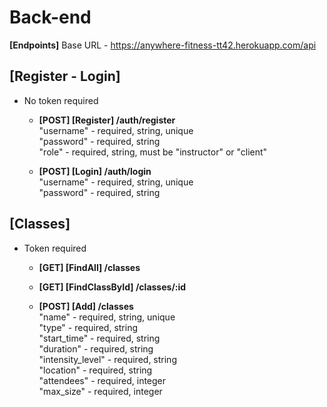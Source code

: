 # Back-end

**[Endpoints]** Base URL - https://anywhere-fitness-tt42.herokuapp.com/api

## [Register - Login]
- No token required

  * **[POST] [Register] /auth/register** </br>
    "username" - required, string, unique </br>
    "password" - required, string </br>
    "role"     - required, string, must be "instructor" or "client" </br>

  * **[POST] [Login] /auth/login** </br>
    "username" - required, string, unique </br>
    "password" - required, string </br>

## [Classes]  

- Token required

  * **[GET] [FindAll] /classes**

  * **[GET] [FindClassById] /classes/:id**

  * **[POST] [Add] /classes** </br>
    "name" - required, string, unique </br>
    "type" - required, string </br>
    "start_time" - required, string </br>
    "duration" - required, string </br>
    "intensity_level" - required, string </br>
    "location" - required, string </br>
    "attendees" - required, integer </br>
    "max_size" - required, integer </br>
